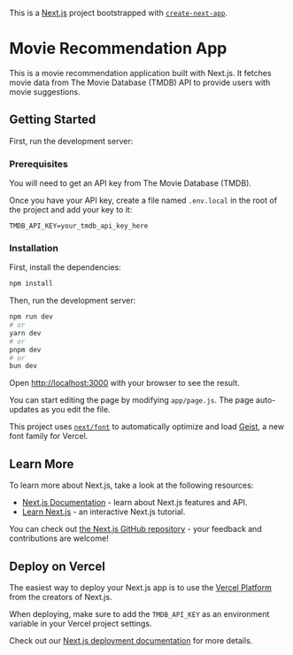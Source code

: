 This is a [Next.js](https://nextjs.org) project bootstrapped with [`create-next-app`](https://github.com/vercel/next.js/tree/canary/packages/create-next-app).
# Movie Recommendation App

This is a movie recommendation application built with Next.js. It fetches movie data from The Movie Database (TMDB) API to provide users with movie suggestions.

## Getting Started

First, run the development server:
### Prerequisites

You will need to get an API key from The Movie Database (TMDB).

Once you have your API key, create a file named `.env.local` in the root of the project and add your key to it:

```
TMDB_API_KEY=your_tmdb_api_key_here
```

### Installation

First, install the dependencies:

```bash
npm install
```

Then, run the development server:

```bash
npm run dev
# or
yarn dev
# or
pnpm dev
# or
bun dev
```

Open [http://localhost:3000](http://localhost:3000) with your browser to see the result.

You can start editing the page by modifying `app/page.js`. The page auto-updates as you edit the file.

This project uses [`next/font`](https://nextjs.org/docs/app/building-your-application/optimizing/fonts) to automatically optimize and load [Geist](https://vercel.com/font), a new font family for Vercel.

## Learn More

To learn more about Next.js, take a look at the following resources:

- [Next.js Documentation](https://nextjs.org/docs) - learn about Next.js features and API.
- [Learn Next.js](https://nextjs.org/learn) - an interactive Next.js tutorial.

You can check out [the Next.js GitHub repository](https://github.com/vercel/next.js) - your feedback and contributions are welcome!

## Deploy on Vercel

The easiest way to deploy your Next.js app is to use the [Vercel Platform](https://vercel.com/new?utm_medium=default-template&filter=next.js&utm_source=create-next-app&utm_campaign=create-next-app-readme) from the creators of Next.js.

When deploying, make sure to add the `TMDB_API_KEY` as an environment variable in your Vercel project settings.

Check out our [Next.js deployment documentation](https://nextjs.org/docs/app/building-your-application/deploying) for more details.
